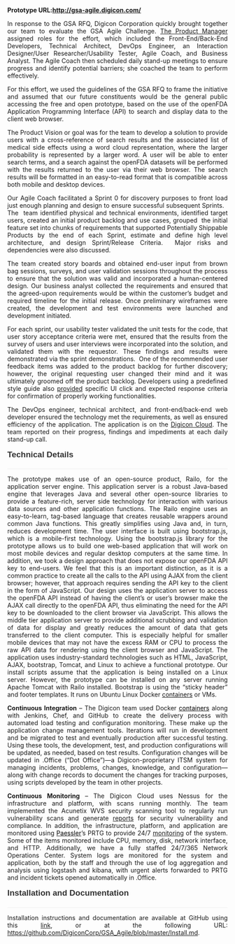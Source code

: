 
<strong>Prototype URL:<a href="http://gsa-agile.digicon.com/demo/" target="new">http://gsa-agile.digicon.com/</a></strong>

<div class=WordSection1>

<p class=MsoNormal style='text-align:justify'>In response to the GSA RFQ, <span
class=SpellE>Digicon</span> Corporation quickly brought together our team to
evaluate the GSA Agile Challenge. <a href="https://github.com/DigiconCorp/GSA_Agile/blob/master/docs/evidence2b.docx?raw=true">The Product Manager</a>
assigned roles for the effort, which included the Front-End/Back-End Developers,
Technical Architect, DevOps Engineer, an Interaction Designer/User Researcher/Usability
Tester, Agile Coach, and Business Analyst. The Agile Coach then scheduled daily
stand-up meetings to ensure progress and identify potential barriers; she coached
the team to perform effectively. <span style='color:red'><o:p></o:p></span></p>

<p class=MsoNormal style='text-align:justify'>For this effort, we used the
guidelines of the GSA RFQ to frame the initiative and assumed that our future
constituents would be the general public accessing the free and open prototype,
based on the use of the <span class=SpellE>openFDA</span> Application
Programming Interface (API) to search and display data to the client web
browser. </p>

<p class=MsoNormal style='text-align:justify'>The Product Vision or goal was
for the team to develop a solution to provide users with a cross-reference of search
results and the associated list of medical side effects using a word cloud
representation, where the larger probability is represented by a larger word. A
user will be able to enter search terms, and a search against the <span
class=SpellE>openFDA</span> datasets will be performed with the results
returned to the user via their web browser. The search results will be
formatted in an easy-to-read format that is compatible across both mobile and
desktop devices. </p>

<p class=MsoNormal style='text-align:justify'>Our Agile Coach facilitated a
Sprint 0 for discovery purposes to front load just enough planning and design
to ensure successful subsequent Sprints.<span style='mso-spacerun:yes'>  
</span>The <span style='mso-spacerun:yes'> </span>team identified physical and
technical environments, identified target users, created an initial product
backlog and use cases, grouped <span style='mso-spacerun:yes'> </span>the
initial feature set into chunks of requirements that supported Potentially Shippable
Products by the end of each Sprint, estimate and define high level
architecture, and design Sprint/Release Criteria. <span
style='mso-spacerun:yes'> </span>Major risks and dependencies were also
discussed.<span style='mso-spacerun:yes'>  </span></p>

<p class=MsoNormal style='text-align:justify'>The team created story boards and
obtained end-user input from brown bag sessions, surveys, and user validation
sessions throughout the process to ensure that the solution was valid and
incorporated a human-centered design. Our business analyst collected the
requirements and ensured that the agreed-upon requirements would be within the
customer’s budget and required timeline for the initial release. Once
preliminary wireframes were created, the development and test environments were
launched and development initiated.</p>

<p class=MsoNormal style='text-align:justify'>For each sprint, our usability
tester validated the unit tests for the code, that user story acceptance
criteria <span class=GramE>were</span> met, ensured that the results from the
survey of users and user interviews were incorporated into the solution, and
validated them with the requestor. These findings and results were demonstrated
via the sprint demonstrations.<span style='mso-spacerun:yes'>  </span>One of
the recommended user feedback items was added to the product backlog for
further discovery; however, the original requesting user changed their mind and
it was ultimately groomed off the product backlog. Developers using a
predefined style guide also <a
href="https://github.com/DigiconCorp/GSA_Agile/blob/master/docs/UnitTest.txt"><span
style='mso-bidi-font-family:Arial'>provided</span></a><span style='mso-bidi-font-family:
Arial'> specific UI click and expected response criteria for confirmation of
properly working functionalities. </span></p>

<p class=MsoNormal style='text-align:justify'>The DevOps engineer, technical
architect, and front-end/back-end web developer ensured the technology met the
requirements, as well as ensured efficiency of the application. The application
is on the <a href="http://gsa-agile.digicon.com/demo/"><span class=SpellE>Digicon</span> Cloud</a>.
The team reported on their progress, findings and impediments at each daily
stand-up call. </p>

<div style='mso-element:para-border-div;border:none;border-bottom:solid #EEEEEE 1.0pt;
mso-border-bottom-alt:solid #EEEEEE .75pt;padding:0in 0in 4.0pt 0in'>

<h2 style='margin-top:12.0pt;margin-right:0in;margin-bottom:12.0pt;margin-left:
0in;text-align:justify;border:none;mso-border-bottom-alt:solid #EEEEEE .75pt;
padding:0in;mso-padding-alt:0in 0in 4.0pt 0in'><span style='font-size:14.0pt;
mso-bidi-font-size:21.0pt;font-family:"Helvetica",sans-serif;mso-bidi-font-family:
"Times New Roman";color:#333333'>Technical Details<o:p></o:p></span></h2>

</div>

<p class=MsoNormal style='text-align:justify'>The prototype makes use of an
open-source product, <span class=SpellE>Railo</span>, for the application
server engine. This application server is a robust Java-based engine that
leverages Java and several other open-source libraries to provide a feature-rich,
server side technology for interaction with various data sources and other
application functions. The <span class=SpellE>Railo</span> engine uses an
easy-to-learn, tag-based language that creates reusable wrappers around common Java
functions. This greatly simplifies using Java and, in turn, reduces development
time. The user interface is built using bootstrap.js, which is a mobile-first
technology. Using the bootstrap.js library for the prototype allows us to build
one web-based application that will work on most mobile devices and regular
desktop computers at the same time. In addition, we took a design approach that
does not expose our <span class=SpellE>openFDA</span> API key to end-users. We
feel that this is an important distinction, as it is a common practice to
create all the calls to the API using AJAX from the client browser; however,
that approach requires sending the API key to the client in the form of JavaScript.
Our design uses the application server to access the <span class=SpellE>openFDA</span>
API instead of having the client’s or user’s browser make the AJAX call
directly to the <span class=SpellE>openFDA</span> API, thus eliminating the
need for the API key to be downloaded to the client browser via JavaScript.
This allows the middle tier application server to provide additional scrubbing
and validation of data for display and greatly reduces the amount of data that
gets transferred to the client computer. This is especially helpful for smaller
mobile devices that may not have the excess RAM or CPU to process the raw API
data for rendering using the client browser and JavaScript. The application
uses industry-standard technologies such as HTML, JavaScript, AJAX, bootstrap,
Tomcat, and Linux to achieve a functional prototype. Our install scripts assume
that the application is being installed on a Linux server. However, the
prototype can be installed on any server running Apache Tomcat with <span
class=SpellE>Railo</span> installed. Bootstrap is using the “sticky header” and
footer templates. It r<span style='mso-bidi-font-family:Arial'>uns on Ubuntu
Linux Docker </span><a
href="https://github.com/DigiconCorp/GSA_Agile/blob/master/Install.md"><span
style='mso-bidi-font-family:Arial'>containers</span></a><span style='mso-bidi-font-family:
Arial'> or VMs. </span></p>

<p class=MsoNormal style='text-align:justify'><b style='mso-bidi-font-weight:
normal'>Continuous Integration</b> – The <span class=SpellE>Digicon</span> team
used Docker <a
href="https://github.com/DigiconCorp/GSA_Agile/blob/master/Install.md"><span
style='color:windowtext;text-decoration:none;text-underline:none'>containers</span></a>
along with Jenkins, Chef, and GitHub to create the delivery process with
automated load testing and configuration monitoring. These make up the application
change management tools. Iterations will run in development and be migrated to test
and eventually production after successful testing. Using these tools, the
development, test, and production configurations will be updated, as needed,
based on test results. Configuration changes will be updated in .Office (“Dot
Office”)—a <span class=SpellE>Digicon</span>-proprietary ITSM system for
managing incidents, problems, changes, knowledge, and configuration—along with change
records to document the changes for tracking purposes, using scripts developed
by the team in other projects.</p>

<p class=MsoNormal style='text-align:justify'><b style='mso-bidi-font-weight:
normal'>Continuous Monitoring</b> – The <span class=SpellE>Digicon</span> Cloud
uses Nessus for the infrastructure and platform, with scans running monthly. <span
style='mso-bidi-font-family:Arial'>The team implemented the <span class=SpellE>Acunetix</span>
WVS security scanning tool to regularly run vulnerability scans and generate </span><a
href="https://github.com/DigiconCorp/GSA_Agile/tree/master/docs"><span
style='mso-bidi-font-family:Arial'>reports</span></a><span style='mso-bidi-font-family:
Arial'> for security vulnerability and compliance. In addition, the infrastructure,
platform, and application are monitored using </span><a
href="https://plus.google.com/109501539157548503145"><span class=SpellE><span
style='color:windowtext;text-decoration:none;text-underline:none'>Paessler</span></span></a><span
class=SpellE><span style='mso-bidi-font-family:Arial'>’s</span></span><span
style='mso-bidi-font-family:Arial'> PRTG to provide 24/7 </span><a
href="https://github.com/DigiconCorp/GSA_Agile/tree/master/docs"><span
style='mso-bidi-font-family:Arial'>monitoring</span></a><span style='mso-bidi-font-family:
Arial'> of the system. Some of the items monitored include CPU, memory, disk, network
interface, and HTTP. Additionally, we have a fully staffed 24/7/365 Network
Operations Center. System logs are monitored for the system and application,
both by the staff and through the use of log aggregation and analysis using <span
class=SpellE>logstash</span> and <span class=SpellE>kibana</span>, with urgent
alerts forwarded to PRTG and incident tickets opened automatically in .Office.<o:p></o:p></span></p>

<div style='mso-element:para-border-div;border:none;border-bottom:solid #EEEEEE 1.0pt;
mso-border-bottom-alt:solid #EEEEEE .75pt;padding:0in 0in 4.0pt 0in'>

<h2 style='margin-top:12.0pt;margin-right:0in;margin-bottom:12.0pt;margin-left:
0in;text-align:justify;border:none;mso-border-bottom-alt:solid #EEEEEE .75pt;
padding:0in;mso-padding-alt:0in 0in 4.0pt 0in'><span style='font-size:14.0pt;
mso-bidi-font-size:21.0pt;font-family:"Helvetica",sans-serif;mso-bidi-font-family:
"Times New Roman";color:#333333'>Installation and Documentation <o:p></o:p></span></h2>

</div>

<p class=MsoNormal style='text-align:justify'>Installation instructions and documentation
are available at GitHub using this <a
href="https://github.com/DigiconCorp/GSA_Agile/blob/master/Install.md">link</a>,
or at the following URL: <a
href="https://github.com/DigiconCorp/GSA_Agile/blob/master/Install.md">https://github.com/DigiconCorp/GSA_Agile/blob/master/Install.md</a>.</p>

<p class=MsoNormal style='text-align:justify'><o:p>&nbsp;</o:p></p>

</div>
